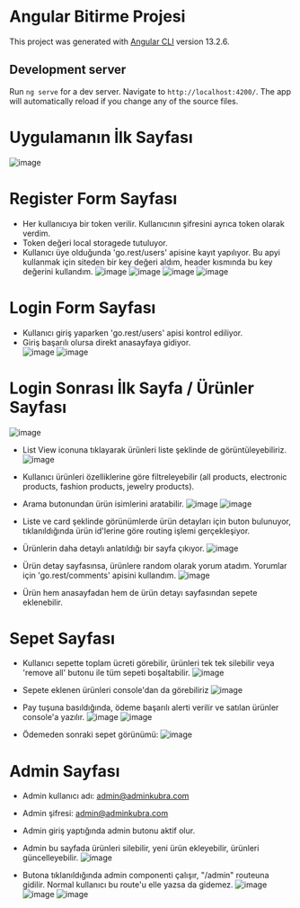 # Angular Bitirme Projesi 

This project was generated with [Angular CLI](https://github.com/angular/angular-cli) version 13.2.6.

## Development server

Run `ng serve` for a dev server. Navigate to `http://localhost:4200/`. The app will automatically reload if you change any of the source files.
# Uygulamanın İlk Sayfası 
![image](https://user-images.githubusercontent.com/98026058/162313950-be5df2cb-f2db-4f09-bacb-a1e42c55817f.png)

# Register Form Sayfası 
- Her kullanıcıya bir token verilir. Kullanıcının şifresini ayrıca token olarak verdim.
- Token değeri local storagede tutuluyor.
- Kullanıcı üye olduğunda 'go.rest/users' apisine kayıt yapılıyor. Bu apyi kullanmak için siteden bir key değeri aldım, header kısmında bu key değerini kullandım.
![image](https://user-images.githubusercontent.com/98026058/162319190-b573a61e-ea0e-44b0-a641-376ad0adce41.png)
![image](https://user-images.githubusercontent.com/98026058/162314199-a68fccfa-1589-4da8-b13a-d3a242277298.png)
![image](https://user-images.githubusercontent.com/98026058/162314615-7b4a436c-3245-4e47-a986-00daf574c47a.png)
![image](https://user-images.githubusercontent.com/98026058/162314967-37f0893c-361f-4a27-b575-5e804b826d7e.png)


# Login Form Sayfası 
- Kullanıcı giriş yaparken 'go.rest/users' apisi kontrol ediliyor. 
- Giriş başarılı olursa direkt anasayfaya gidiyor.  
![image](https://user-images.githubusercontent.com/98026058/162315673-4498b03b-4c01-448f-acb5-4386eda720cc.png)
![image](https://user-images.githubusercontent.com/98026058/162315997-605a82c0-6d9f-432a-9d0b-e2bcd69675d4.png)

# Login Sonrası İlk Sayfa / Ürünler Sayfası
![image](https://user-images.githubusercontent.com/98026058/162317281-b508ee52-3b54-4247-bee4-773e6f6d2c2b.png)

- List View iconuna tıklayarak ürünleri liste şeklinde de görüntüleyebiliriz. 
![image](https://user-images.githubusercontent.com/98026058/162319492-6a67fd31-b4bd-49d3-922e-acf40da75d4e.png)

- Kullanıcı ürünleri özelliklerine göre filtreleyebilir (all products, electronic products, fashion products, jewelry products).
- Arama butonundan ürün isimlerini aratabilir.
![image](https://user-images.githubusercontent.com/98026058/159253413-5040ae32-4e44-4c73-a45a-f5406f86e932.png)
![image](https://user-images.githubusercontent.com/98026058/159253474-1c2b507f-4cf3-4c11-9674-3590613a831b.png)

- Liste ve card şeklinde görünümlerde ürün detayları için buton bulunuyor, tıklanıldığında ürün id'lerine göre routing işlemi gerçekleşiyor. 
- Ürünlerin daha detaylı anlatıldığı bir sayfa çıkıyor.
![image](https://user-images.githubusercontent.com/98026058/162320703-ffa012b0-6f48-4928-ab99-b22c922df221.png)

- Ürün detay sayfasınsa, ürünlere random olarak yorum atadım. Yorumlar için 'go.rest/comments' apisini kullandım.
![image](https://user-images.githubusercontent.com/98026058/159253763-20b8f68f-1ed0-46b9-a004-15af327141a8.png)

- Ürün hem anasayfadan hem de ürün detayı sayfasından sepete eklenebilir. 




# Sepet Sayfası 
- Kullanıcı sepette toplam ücreti görebilir, ürünleri tek tek silebilir veya 'remove all' butonu ile tüm sepeti boşaltabilir.
![image](https://user-images.githubusercontent.com/98026058/162322523-3d9f0873-53e0-4d7a-b152-b2b63d716d3a.png)

- Sepete eklenen ürünleri console'dan da görebiliriz
![image](https://user-images.githubusercontent.com/98026058/162323031-9a25d8a0-bc4c-472f-af27-5aa81b5b6013.png)

- Pay tuşuna basıldığında, ödeme başarılı alerti verilir ve satılan ürünler console'a yazılır. 
![image](https://user-images.githubusercontent.com/98026058/162323553-d01f21de-c26f-4dc0-a85e-8e21089dad0b.png)
![image](https://user-images.githubusercontent.com/98026058/162323591-e346ed42-afe9-4cec-9e8f-bb1a3be703d5.png)

- Ödemeden sonraki sepet görünümü:
![image](https://user-images.githubusercontent.com/98026058/162323671-510fdcd9-504d-4670-8f9f-5f127aba7fe3.png)


# Admin Sayfası 
- Admin kullanıcı adı: admin@adminkubra.com
- Admin şifresi: admin@adminkubra.com
- Admin giriş yaptığında admin butonu aktif olur. 
- Admin bu sayfada ürünleri silebilir, yeni ürün ekleyebilir, ürünleri güncelleyebilir. 
![image](https://user-images.githubusercontent.com/98026058/162323914-dfefa853-4191-4403-be3b-11748f2ee5f1.png)

- Butona tıklanıldığında admin componenti çalışır, "/admin" routeuna gidilir. Normal kullanıcı bu route'u elle yazsa da gidemez. 
![image](https://user-images.githubusercontent.com/98026058/162324087-0fbcd631-9e8e-4c5e-8545-c124e0508fb3.png)
![image](https://user-images.githubusercontent.com/98026058/162324270-e2e93ed1-5476-4744-bdda-9f5e3ce2c086.png)
![image](https://user-images.githubusercontent.com/98026058/162324298-9968f2f4-72ea-4014-a768-236f86f3e448.png)



